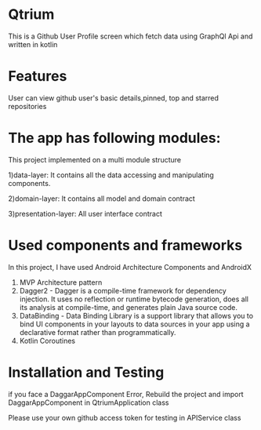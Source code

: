 # Qtrium

This is a Github User Profile screen which fetch data using GraphQl Api and written in kotlin

# Features
User can view github user's basic details,pinned, top and starred repositories

# The app has following modules:
This project implemented on a multi module structure

1)data-layer: It contains all the data accessing and manipulating components.

2)domain-layer: It contains all model and domain contract

3)presentation-layer: All user interface contract


# Used components and frameworks
In this project, I have used Android Architecture Components and AndroidX
1) MVP Architecture pattern
2) Dagger2 - Dagger is a compile-time framework for dependency injection. It uses no reflection or runtime bytecode generation, does all its analysis at compile-time, and generates plain Java source code.
3) DataBinding -  Data Binding Library is a support library that allows you to bind UI components in your layouts to data sources in your app using a declarative format rather than programmatically.
4) Kotlin Coroutines

# Installation and Testing 
if you face a DaggarAppComponent Error, Rebuild the project and import DaggarAppComponent in QtriumApplication class

Please use your own github access token for testing in APIService class
